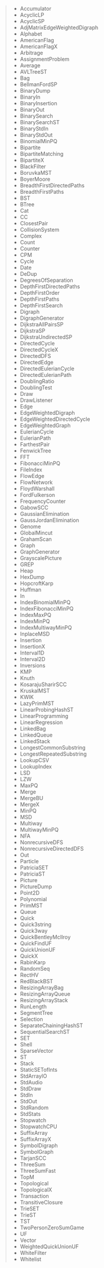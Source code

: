 > * Accumulator
> * AcyclicLP
> * AcyclicSP
> * AdjMatrixEdgeWeightedDigraph
> * Alphabet
> * AmericanFlag
> * AmericanFlagX
> * Arbitrage
> * AssignmentProblem
> * Average
> * AVLTreeST
> * Bag
> * BellmanFordSP
> * BinaryDump
> * BinaryIn
> * BinaryInsertion
> * BinaryOut
> * BinarySearch
> * BinarySearchST
> * BinaryStdIn
> * BinaryStdOut
> * BinomialMinPQ
> * Bipartite
> * BipartiteMatching
> * BipartiteX
> * BlackFilter
> * BoruvkaMST
> * BoyerMoore
> * BreadthFirstDirectedPaths
> * BreadthFirstPaths
> * BST
> * BTree
> * Cat
> * CC
> * ClosestPair
> * CollisionSystem
> * Complex
> * Count
> * Counter
> * CPM
> * Cycle
> * Date
> * DeDup
> * DegreesOfSeparation
> * DepthFirstDirectedPaths
> * DepthFirstOrder
> * DepthFirstPaths
> * DepthFirstSearch
> * Digraph
> * DigraphGenerator
> * DijkstraAllPairsSP
> * DijkstraSP
> * DijkstraUndirectedSP
> * DirectedCycle
> * DirectedCycleX
> * DirectedDFS
> * DirectedEdge
> * DirectedEulerianCycle
> * DirectedEulerianPath
> * DoublingRatio
> * DoublingTest
> * Draw
> * DrawListener
> * Edge
> * EdgeWeightedDigraph
> * EdgeWeightedDirectedCycle
> * EdgeWeightedGraph
> * EulerianCycle
> * EulerianPath
> * FarthestPair
> * FenwickTree
> * FFT
> * FibonacciMinPQ
> * FileIndex
> * FlowEdge
> * FlowNetwork
> * FloydWarshall
> * FordFulkerson
> * FrequencyCounter
> * GabowSCC
> * GaussianElimination
> * GaussJordanElimination
> * Genome
> * GlobalMincut
> * GrahamScan
> * Graph
> * GraphGenerator
> * GrayscalePicture
> * GREP
> * Heap
> * HexDump
> * HopcroftKarp
> * Huffman
> * In
> * IndexBinomialMinPQ
> * IndexFibonacciMinPQ
> * IndexMaxPQ
> * IndexMinPQ
> * IndexMultiwayMinPQ
> * InplaceMSD
> * Insertion
> * InsertionX
> * Interval1D
> * Interval2D
> * Inversions
> * KMP
> * Knuth
> * KosarajuSharirSCC
> * KruskalMST
> * KWIK
> * LazyPrimMST
> * LinearProbingHashST
> * LinearProgramming
> * LinearRegression
> * LinkedBag
> * LinkedQueue
> * LinkedStack
> * LongestCommonSubstring
> * LongestRepeatedSubstring
> * LookupCSV
> * LookupIndex
> * LSD
> * LZW
> * MaxPQ
> * Merge
> * MergeBU
> * MergeX
> * MinPQ
> * MSD
> * Multiway
> * MultiwayMinPQ
> * NFA
> * NonrecursiveDFS
> * NonrecursiveDirectedDFS
> * Out
> * Particle
> * PatriciaSET
> * PatriciaST
> * Picture
> * PictureDump
> * Point2D
> * Polynomial
> * PrimMST
> * Queue
> * Quick
> * Quick3string
> * Quick3way
> * QuickBentleyMcIlroy
> * QuickFindUF
> * QuickUnionUF
> * QuickX
> * RabinKarp
> * RandomSeq
> * RectHV
> * RedBlackBST
> * ResizingArrayBag
> * ResizingArrayQueue
> * ResizingArrayStack
> * RunLength
> * SegmentTree
> * Selection
> * SeparateChainingHashST
> * SequentialSearchST
> * SET
> * Shell
> * SparseVector
> * ST
> * Stack
> * StaticSETofInts
> * StdArrayIO
> * StdAudio
> * StdDraw
> * StdIn
> * StdOut
> * StdRandom
> * StdStats
> * Stopwatch
> * StopwatchCPU
> * SuffixArray
> * SuffixArrayX
> * SymbolDigraph
> * SymbolGraph
> * TarjanSCC
> * ThreeSum
> * ThreeSumFast
> * TopM
> * Topological
> * TopologicalX
> * Transaction
> * TransitiveClosure
> * TrieSET
> * TrieST
> * TST
> * TwoPersonZeroSumGame
> * UF
> * Vector
> * WeightedQuickUnionUF
> * WhiteFilter
> * Whitelist

